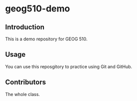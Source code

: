 # geog510-demo

## Introduction 

This is a demo repository for GEOG 510.

## Usage

You can use this reposgitory to practice using Git and GitHub.

## Contributors

The whole class.
